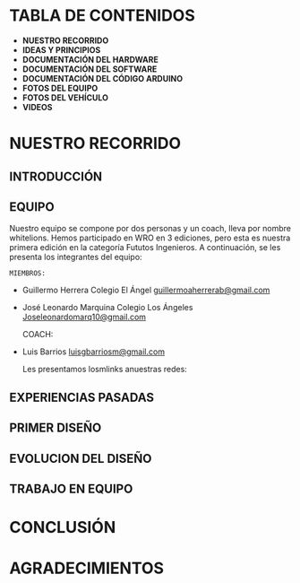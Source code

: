 # **TABLA DE CONTENIDOS** 

- **NUESTRO RECORRIDO**
- **IDEAS Y PRINCIPIOS**
- **DOCUMENTACIÓN DEL HARDWARE**
- **DOCUMENTACIÓN DEL SOFTWARE**
- **DOCUMENTACIÓN DEL CÓDIGO ARDUINO**
- **FOTOS DEL EQUIPO**
- **FOTOS DEL VEHÍCULO**
- **VIDEOS**


# **NUESTRO RECORRIDO**

## **INTRODUCCIÓN**


## **EQUIPO** 

Nuestro equipo se compone por dos personas y un coach, lleva por nombre whitelions. Hemos participado en WRO en 3 ediciones, pero esta es nuestra primera edición en la categoría Fututos Ingenieros.  A continuación, se les presenta los integrantes del equipo:

    MIEMBROS:

-	Guillermo Herrera Colegio El Ángel 
guillermoaherrerab@gmail.com

-	José Leonardo Marquina Colegio Los Ángeles
Joseleonardomarq10@gmail.com

    COACH:

-	Luis Barrios
luisgbarriosm@gmail.com

    Les presentamos losmlinks anuestras redes:


## **EXPERIENCIAS PASADAS**


## **PRIMER DISEÑO**


## **EVOLUCION DEL DISEÑO**


## **TRABAJO EN EQUIPO**


# **CONCLUSIÓN**


# **AGRADECIMIENTOS**

